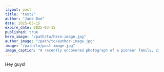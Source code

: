 ```yaml
---
layout: post
title: "test2"
author: "Jane Doe"
date: 2025-03-15
expire_date: 2025-03-15
published: true
hero_image: "/path/to/hero-image.jpg"
author_image: "/path/to/author-image.jpg"
image: "/path/to/post-image.jpg"
image_caption: "A recently uncovered photograph of a pioneer family, circa 1850s."
---
```


Hey guys!
